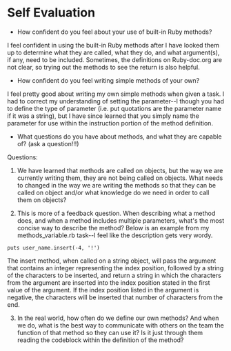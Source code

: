# Self Evaluation

- How confident do you feel about your use of built-in Ruby methods?

I feel confident in using the built-in Ruby methods after I have looked them up to determine what they are called, what they do, and what argument(s), if any, need to be included. Sometimes, the definitions on Ruby-doc.org are not clear, so trying out the methods to see the return is also helpful.

- How confident do you feel writing simple methods of your own?

I feel pretty good about writing my own simple methods when given a task. I had to correct my understanding of setting the parameter--I though you had to define the type of parameter (i.e. put quotations are the parameter name if it was a string), but I have since learned that you simply name the parameter for use within the instruction portion of the method definition.

- What questions do you have about methods, and what they are capable of? (ask a question!!!)

Questions:
1. We have learned that methods are called on objects, but the way we are currently writing them, they are not being called on objects. What needs to changed in the way we are writing the methods so that they can be called on object and/or what knowledge do we need in order to call them on objects?

2. This is more of a feedback question. When describing what a method does, and when a method includes multiple parameters, what's the most concise way to describe the method? Below is an example from my methods_variable.rb task--I feel like the description gets very wordy.

`puts user_name.insert(-4, '!')`

The insert method, when called on a string object, 
will pass the argument that contains an integer representing the index position, followed by a string of the characters to be inserted,
and return a string in which the characters from the argument are inserted into the index position stated in the first value of the argument.
If the index position listed in the argument is negative, the characters will be inserted that number of characters from the end.

3. In the real world, how often do we define our own methods? And when we do, what is the best way to communicate with others on the team the function of that method so they can use it? Is it just through them reading the codeblock within the definition of the method?
